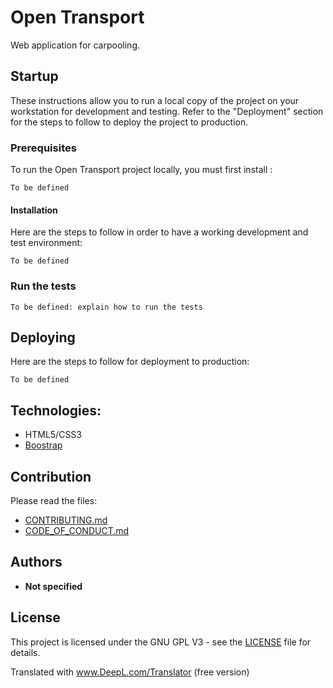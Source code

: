 # Open Transport

Web application for carpooling. 

## Startup

These instructions allow you to run a local copy of the project on your workstation for development and testing. Refer to the "Deployment" section for the steps to follow to deploy the project to production.

### Prerequisites

To run the Open Transport project locally, you must first install :

```
To be defined

```

#### Installation

Here are the steps to follow in order to have a working development and test environment:


```
To be defined
```



### Run the tests

```
To be defined: explain how to run the tests
```


## Deploying

Here are the steps to follow for deployment to production:

```
To be defined
```

## Technologies:

* HTML5/CSS3
* [Boostrap](https://getbootstrap.com/)

## Contribution

Please read the files:
* [CONTRIBUTING.md](https://github.com/OpenClassrooms-Student-Center/7688581-Expert-Git-GitHub/blob/main/CONTRIBUTING.md)
* [CODE_OF_CONDUCT.md](https://github.com/OpenClassrooms-Student-Center/7688581-Expert-Git-GitHub/blob/main/CONTRIBUTING.md) 

## Authors

* **Not specified**

## License

This project is licensed under the GNU GPL V3 - see the [LICENSE](LICENSE) file for details.

Translated with www.DeepL.com/Translator (free version)